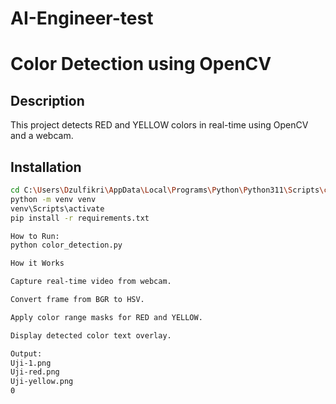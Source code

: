 # AI-Engineer-test
# Color Detection using OpenCV

## Description
This project detects RED and YELLOW colors in real-time using OpenCV and a webcam.

## Installation
```bash
cd C:\Users\Dzulfikri\AppData\Local\Programs\Python\Python311\Scripts\color-detection-opencv
python -m venv venv
venv\Scripts\activate
pip install -r requirements.txt

How to Run:
python color_detection.py

How it Works

Capture real-time video from webcam.

Convert frame from BGR to HSV.

Apply color range masks for RED and YELLOW.

Display detected color text overlay.

Output:
Uji-1.png
Uji-red.png
Uji-yellow.png
0

